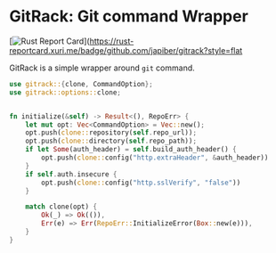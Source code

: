 # GitRack: Git command Wrapper

[![Rust Report Card](https://rust-reportcard.xuri.me/badge/github.com/japiber/gitrack?style=flat)](https://rust-reportcard.xuri.me/badge/github.com/japiber/gitrack?style=flat


GitRack is a simple wrapper around `git` command.

```rust
use gitrack::{clone, CommandOption};
use gitrack::options::clone;


fn initialize(&self) -> Result<(), RepoErr> {
    let mut opt: Vec<CommandOption> = Vec::new();
    opt.push(clone::repository(self.repo_url));
    opt.push(clone::directory(self.repo_path));
    if let Some(auth_header) = self.build_auth_header() {
        opt.push(clone::config("http.extraHeader", &auth_header))
    }
    if self.auth.insecure {
        opt.push(clone::config("http.sslVerify", "false"))
    }

    match clone(opt) {
        Ok(_) => Ok(()),
        Err(e) => Err(RepoErr::InitializeError(Box::new(e))),
    }
}

```

